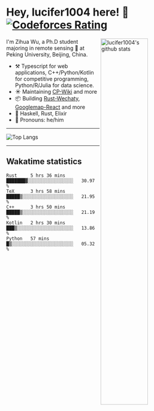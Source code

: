 # Hey, lucifer1004 here! :wave: [![Codeforces Rating](https://cfrating.ihcr.top/?user=lucifer1004&style=flat-square)](https://codeforces.com/profile/lucifer1004)

<img width="50%" align="right" alt="lucifer1004's github stats" src="https://github-readme-stats.vercel.app/api?username=lucifer1004&show_icons=true">

I'm Zihua Wu, a Ph.D student majoring in remote sensing :satellite: at Peking University, Beijing, China.

- :hammer_and_pick: Typescript for web applications, C++/Python/Kotlin for competitive programming, Python/R/Julia for data science.
- :sunny: Maintaining [CP-Wiki](https://cp-wiki.vercel.app) and more 
- :package: Building [Rust-Wechaty](https://github.com/wechaty/rust-wechaty), [Googlemap-React](https://github.com/googlemap-react/googlemap-react) and more
- :seedling: Haskell, Rust, Elixir
- :man: Pronouns: he/him

---

![Top Langs](https://github-readme-stats.vercel.app/api/top-langs/?username=lucifer1004&layout=compact)

---

## Wakatime statistics

<!--START_SECTION:waka-->
```text
Rust     5 hrs 36 mins   ███████▓░░░░░░░░░░░░░░░░░   30.97 % 
TeX      3 hrs 58 mins   █████▒░░░░░░░░░░░░░░░░░░░   21.95 % 
C++      3 hrs 50 mins   █████▒░░░░░░░░░░░░░░░░░░░   21.19 % 
Kotlin   2 hrs 30 mins   ███▒░░░░░░░░░░░░░░░░░░░░░   13.86 % 
Python   57 mins         █▒░░░░░░░░░░░░░░░░░░░░░░░   05.32 % 
```
<!--END_SECTION:waka-->
